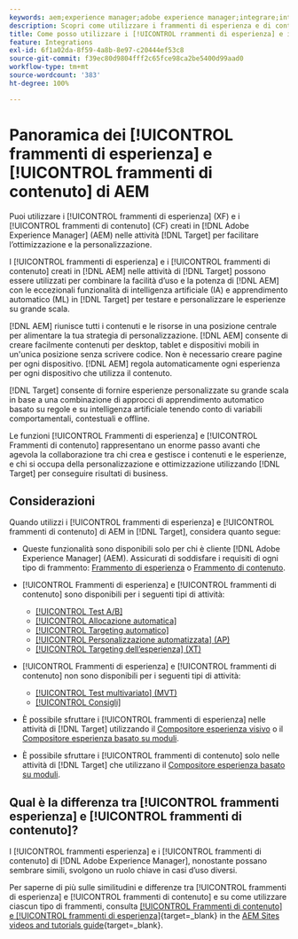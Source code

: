 ```yaml
---
keywords: aem;experience manager;adobe experience manager;integrare;integrazione;frammenti di esperienza;frammenti di contenuto
description: Scopri come utilizzare i frammenti di esperienza e di contenuto di [!DNL Adobe Experience Manager] nelle attività [!DNL Adobe Target] .
title: Come posso utilizzare i [!UICONTROL rrammenti di esperienza] e i [!UICONTROL rammenti di contenuto] di [!DNL Adobe Experience Manager] (AEM) ?
feature: Integrations
exl-id: 6f1a02da-8f59-4a8b-8e97-c20444ef53c8
source-git-commit: f39ec80d9804fff2c65fce98ca2be5400d99aad0
workflow-type: tm+mt
source-wordcount: '383'
ht-degree: 100%

---
```


# Panoramica dei [!UICONTROL frammenti di esperienza] e [!UICONTROL frammenti di contenuto] di AEM

Puoi utilizzare i [!UICONTROL frammenti di esperienza] (XF) e i [!UICONTROL frammenti di contenuto] (CF) creati in [!DNL Adobe Experience Manager] (AEM) nelle attività [!DNL Target] per facilitare l’ottimizzazione e la personalizzazione.

I [!UICONTROL frammenti di esperienza] e i [!UICONTROL frammenti di contenuto] creati in [!DNL AEM] nelle attività di [!DNL Target] possono essere utilizzati per combinare la facilità d’uso e la potenza di [!DNL AEM] con le eccezionali funzionalità di intelligenza artificiale (IA) e apprendimento automatico (ML) in [!DNL Target] per testare e personalizzare le esperienze su grande scala.

[!DNL AEM] riunisce tutti i contenuti e le risorse in una posizione centrale per alimentare la tua strategia di personalizzazione. [!DNL AEM] consente di creare facilmente contenuti per desktop, tablet e dispositivi mobili in un&#39;unica posizione senza scrivere codice. Non è necessario creare pagine per ogni dispositivo. [!DNL AEM] regola automaticamente ogni esperienza per ogni dispositivo che utilizza il contenuto.

[!DNL Target] consente di fornire esperienze personalizzate su grande scala in base a una combinazione di approcci di apprendimento automatico basato su regole e su intelligenza artificiale tenendo conto di variabili comportamentali, contestuali e offline.

Le funzioni [!UICONTROL Frammenti di esperienza] e [!UICONTROL Frammenti di contenuto] rappresentano un enorme passo avanti che agevola la collaborazione tra chi crea e gestisce i contenuti e le esperienze, e chi si occupa della personalizzazione e ottimizzazione utilizzando [!DNL Target] per conseguire risultati di business.

## Considerazioni

Quando utilizzi i [!UICONTROL frammenti di esperienza] e [!UICONTROL frammenti di contenuto] di AEM in [!DNL Target], considera quanto segue:
* Queste funzionalità sono disponibili solo per chi è cliente [!DNL Adobe Experience Manager] (AEM). Assicurati di soddisfare i requisiti di ogni tipo di frammento: [Frammento di esperienza](/help/main/c-integrating-target-with-mac/aem/experience-fragments-aem.md#requirements) o [Frammento di contenuto](/help/main/c-integrating-target-with-mac/aem/content-fragments-aem.md#requirements).
* [!UICONTROL Frammenti di esperienza] e [!UICONTROL frammenti di contenuto] sono disponibili per i seguenti tipi di attività:

   * [[!UICONTROL Test A/B]](/help/main/c-activities/t-test-ab/test-ab.md)
   * [[!UICONTROL Allocazione automatica]](/help/main/c-activities/automated-traffic-allocation/automated-traffic-allocation.md)
   * [[!UICONTROL Targeting automatico]](/help/main/c-activities/auto-target/auto-target-to-optimize.md)
   * [[!UICONTROL Personalizzazione automatizzata] (AP)](/help/main/c-activities/t-automated-personalization/automated-personalization.md)
   * [[!UICONTROL Targeting dell’esperienza] (XT)](/help/main/c-activities/t-experience-target/experience-target.md)

* [!UICONTROL Frammenti di esperienza] e [!UICONTROL frammenti di contenuto] non sono disponibili per i seguenti tipi di attività:

   * [[!UICONTROL Test multivariato] (MVT)](/help/main/c-activities/c-multivariate-testing/multivariate-testing.md)
   * [[!UICONTROL Consigli]](/help/main/c-recommendations/recommendations.md)

* È possibile sfruttare i [!UICONTROL frammenti di esperienza] nelle attività di [!DNL Target] utilizzando il [Compositore esperienza visivo](/help/main/c-experiences/c-visual-experience-composer/visual-experience-composer.md) o il [Compositore esperienza basato su moduli](/help/main/c-experiences/form-experience-composer.md).
* È possibile sfruttare i [!UICONTROL frammenti di contenuto] solo nelle attività di [!DNL Target] che utilizzano il [Compositore esperienza basato su moduli](/help/main/c-experiences/form-experience-composer.md).

## Qual è la differenza tra [!UICONTROL frammenti esperienza] e [!UICONTROL frammenti di contenuto]?

I [!UICONTROL frammenti esperienza] e i [!UICONTROL frammenti di contenuto] di [!DNL Adobe Experience Manager], nonostante possano sembrare simili, svolgono un ruolo chiave in casi d’uso diversi.

Per saperne di più sulle similitudini e differenze tra [!UICONTROL frammenti di esperienza] e [!UICONTROL frammenti di contenuto] e su come utilizzare ciascun tipo di frammenti, consulta [[!UICONTROL Frammenti di contenuto] e [!UICONTROL frammenti di esperienza]](https://experienceleague.adobe.com/docs/experience-manager-learn/sites/content-fragments/understand-content-fragments-and-experience-fragments.html?lang=it){target=_blank} in the [AEM Sites videos and tutorials guide](https://experienceleague.adobe.com/docs/experience-manager-learn/sites/overview.html?lang=it){target=_blank}.
